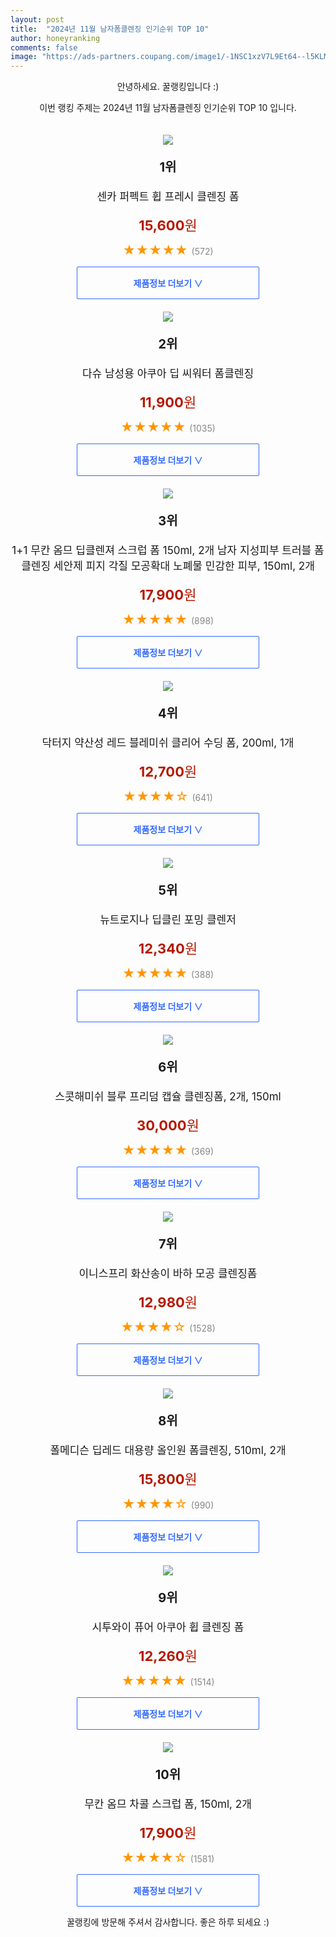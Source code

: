 ```yaml
---
layout: post
title:  "2024년 11월 남자폼클렌징 인기순위 TOP 10"
author: honeyranking
comments: false
image: "https://ads-partners.coupang.com/image1/-1NSC1xzV7L9Et64--l5KLMfXU06vE6at1NM6WNVFJZTASHIgWP9eVTXvuiwWrzHoZtx8sINT6BUmF4csO-ZehzCUE19cgeYFxERMOPTDPl2-prQQ08Fge4iHLIYkql-oohB2hlIyEtrzH5dND4ffhmS9jfoBr2MwiGbSm_wLChX2DoWd9Jey0M7PZwnbYNVV10ZoePQsNtEaBWPhoIzRErin9MhFjPXz7o1Fido6OCdbMaVa2-SwNvVG2F3DDinlES7zYGuBFghbKZ4vZoIkVnLrc8LD034ylYloGw053uFVI7Mgs5xKYEExQJhhydHdAk="
---
```

<p style="text-align: center;">안녕하세요. 꿀랭킹입니다 :)</p>
<p style="text-align: center;">이번 랭킹 주제는 2024년 11월 남자폼클렌징 인기순위 TOP 10 입니다.</p><center><img src="https://ads-partners.coupang.com/image1/-1NSC1xzV7L9Et64--l5KLMfXU06vE6at1NM6WNVFJZTASHIgWP9eVTXvuiwWrzHoZtx8sINT6BUmF4csO-ZehzCUE19cgeYFxERMOPTDPl2-prQQ08Fge4iHLIYkql-oohB2hlIyEtrzH5dND4ffhmS9jfoBr2MwiGbSm_wLChX2DoWd9Jey0M7PZwnbYNVV10ZoePQsNtEaBWPhoIzRErin9MhFjPXz7o1Fido6OCdbMaVa2-SwNvVG2F3DDinlES7zYGuBFghbKZ4vZoIkVnLrc8LD034ylYloGw053uFVI7Mgs5xKYEExQJhhydHdAk=" style="margin-top:20px" /></center><p style="text-align: center; font-size: 20px"><b>1위</b></p><p style="text-align: center; font-size: 17px">센카 퍼펙트 휩 프레시 클렌징 폼</p><p style="text-align: center;"><span style="color: #b61800; font-size: 22px;"><b>15,600</b>원</span></p><p style="text-align: center;"><span style="color: #ff9600; font-size: 20px;">★★★★★ </span><span style="color: #878787;">(572)</span></p><center><a href="https://link.coupang.com/re/AFFSDP?lptag=AF3899140&subid=honeyrank&pageKey=7755175106&itemId=19459667881&vendorItemId=85656229794&traceid=V0-153-ef309af7772e4f5b&requestid=20241103050000821022335734&token=31850C%7CMIXED"><div style="font-size: 14px; display: inline-block; padding: 15px 90px; color: #346aff; border-radius: 2px; border: 1px solid #346aff; cursor: pointer;"><b>제품정보 더보기 &or;</b></div></a></center><center><img src="https://ads-partners.coupang.com/image1/rxtajbKq3JUBOnv7rzPoV_CbxH2DSfnu5wayyVi6pCHt1Sfg7q4KL_jHqIKfwCcEogRdqrQW3sM2wHwOOYk1VnF0oG2Cghwd6uwiBVqzYctHH-PJwmWMGwbCQTFbbL7tUKg95QRpoHUAqHWc8YxNPSn0XfOf8XKpyE9zW1OUVKM2POCQ1nW9uyEycscDl5QfZJsYlJiS8tdI6V430Hm4dBHXBvnqty7-xSLIrvnntJDMcOh8D34-xDFmouepCBHRdYX7RUJ4C0cUa6dq47y3SKXDKYPz93Eyvj77F4JJNbZJGqSRNDlgeQWBtGcRZfzFj6WVmg==" style="margin-top:20px" /></center><p style="text-align: center; font-size: 20px"><b>2위</b></p><p style="text-align: center; font-size: 17px">다슈 남성용 아쿠아 딥 씨워터 폼클렌징</p><p style="text-align: center;"><span style="color: #b61800; font-size: 22px;"><b>11,900</b>원</span></p><p style="text-align: center;"><span style="color: #ff9600; font-size: 20px;">★★★★★ </span><span style="color: #878787;">(1035)</span></p><center><a href="https://link.coupang.com/re/AFFSDP?lptag=AF3899140&subid=honeyrank&pageKey=7000889704&itemId=6729681109&vendorItemId=87769135506&traceid=V0-153-bee511304c2a4b8b&requestid=20241103050000821022335734&token=31850C%7CMIXED"><div style="font-size: 14px; display: inline-block; padding: 15px 90px; color: #346aff; border-radius: 2px; border: 1px solid #346aff; cursor: pointer;"><b>제품정보 더보기 &or;</b></div></a></center><center><img src="https://ads-partners.coupang.com/image1/9FcJAdvuDHHgHJ0B9MBpeTLB-XxA2wCSDEyHrZWh3f2sRipS0EzXLueBpSYHN0Z7KcSUqhg8_k7jCdrklW6yu8LaOu4K1Q-Cf52HRbP9OBUR9W-H2FvmqLDX7UbVb0_6i4IkqabCHNV3rI2n7YRhpcgQjQYAYWzGTzVw44aJICS0T2wHAw15y3nCxSCtBfrnvo0D_MpbH2KHBAeJY6wJIQadGgH31-v_ZMX5MatDMFvf0VlSj8YlNidN_6cexmTmHoeYvSf-70wX8NonjnOFdiAmKU2Ltp0ykIRrFD4S" style="margin-top:20px" /></center><p style="text-align: center; font-size: 20px"><b>3위</b></p><p style="text-align: center; font-size: 17px">1+1 무칸 옴므 딥클렌져 스크럽 폼 150ml, 2개 남자 지성피부 트러블 폼클렌징 세안제 피지 각질 모공확대 노폐물 민감한 피부, 150ml, 2개</p><p style="text-align: center;"><span style="color: #b61800; font-size: 22px;"><b>17,900</b>원</span></p><p style="text-align: center;"><span style="color: #ff9600; font-size: 20px;">★★★★★ </span><span style="color: #878787;">(898)</span></p><center><a href="https://link.coupang.com/re/AFFSDP?lptag=AF3899140&subid=honeyrank&pageKey=41816292&itemId=583565177&vendorItemId=85136674166&traceid=V0-153-25f64af7ce6f00ee&clickBeacon=0b0dd320-9955-11ef-a4dd-e99d11717b30%7E3&requestid=20241103050000821022335734&token=31850C%7CMIXED"><div style="font-size: 14px; display: inline-block; padding: 15px 90px; color: #346aff; border-radius: 2px; border: 1px solid #346aff; cursor: pointer;"><b>제품정보 더보기 &or;</b></div></a></center><center><img src="https://ads-partners.coupang.com/image1/JcEqhxgaa5rCKWgaJeED-C_9LYXqLVbgn0l-fwXhaYsUczDr1WHs5I2SD6HMYvf0g1Z8f8jaeb351gEZctlWDMii5CKb_YgwXSZWVtzeD1avuu2OqZsmidLdcvrkZ59enK49-qTWlWsiOUHbfb341zaThNRudjHVCuWCV84fkJ1kOGFlTMI5RjXnFeHLHZ6_-Vu3bD86ovmN4QGBWyC5T5EzFhx7WRqGtj-Y8RKW-pe7EEcRHRPmk8h0GJK3RYdvvlzuY3w_IHBhzl0ihIf0xlsUR5MvInE0CPpv-PvrQHA=" style="margin-top:20px" /></center><p style="text-align: center; font-size: 20px"><b>4위</b></p><p style="text-align: center; font-size: 17px">닥터지 약산성 레드 블레미쉬 클리어 수딩 폼, 200ml, 1개</p><p style="text-align: center;"><span style="color: #b61800; font-size: 22px;"><b>12,700</b>원</span></p><p style="text-align: center;"><span style="color: #ff9600; font-size: 20px;">★★★★☆ </span><span style="color: #878787;">(641)</span></p><center><a href="https://link.coupang.com/re/AFFSDP?lptag=AF3899140&subid=honeyrank&pageKey=7261408597&itemId=23064254689&vendorItemId=73652687846&traceid=V0-153-2a90ff19196e8ffd&clickBeacon=0b0dd320-9955-11ef-9bba-a23aec959895%7E3&requestid=20241103050000821022335734&token=31850C%7CMIXED"><div style="font-size: 14px; display: inline-block; padding: 15px 90px; color: #346aff; border-radius: 2px; border: 1px solid #346aff; cursor: pointer;"><b>제품정보 더보기 &or;</b></div></a></center><center><img src="https://ads-partners.coupang.com/image1/9lU_PqKNqqOATU_69lsWECH192HfHowgAsMU1xR4C3AXebyTbPygsQKEIwgwdIrEOiIsfM214HbjsMwz03jgqZHm2EcLPFpQIM8Y33mNbSTh69upaZQYMS6gzMv6_jBBE_t6rtoRkBput8U67fyXwoFgHeuYKYT23wfHC8p-xY8k6rkS8pVHj5vi4Evwfnz3Ntr5kYLW60ab9YN9CTTj0E0pFE4mcG6usNd1WQk5_28FTx72zAckMDIbyIf9H0ZZ4TTDGQ2Kwb06to_X86yfchT9Hm0J6BKBwq4GJoUoHrv2jkIDOwrDJks=" style="margin-top:20px" /></center><p style="text-align: center; font-size: 20px"><b>5위</b></p><p style="text-align: center; font-size: 17px">뉴트로지나 딥클린 포밍 클렌저</p><p style="text-align: center;"><span style="color: #b61800; font-size: 22px;"><b>12,340</b>원</span></p><p style="text-align: center;"><span style="color: #ff9600; font-size: 20px;">★★★★★ </span><span style="color: #878787;">(388)</span></p><center><a href="https://link.coupang.com/re/AFFSDP?lptag=AF3899140&subid=honeyrank&pageKey=4932903828&itemId=19682413285&vendorItemId=86456195084&traceid=V0-153-58769f039bfd4044&requestid=20241103050000821022335734&token=31850C%7CMIXED"><div style="font-size: 14px; display: inline-block; padding: 15px 90px; color: #346aff; border-radius: 2px; border: 1px solid #346aff; cursor: pointer;"><b>제품정보 더보기 &or;</b></div></a></center><center><img src="https://ads-partners.coupang.com/image1/lPWFsfGoSH_2lYzwlJCqwwLqQoiZrQKS4sUBW9zMXcH-HTvQzmgcyOPH-vNBMi2eWeuzkevw34_3TwVMasAF0HcZROiT2ROCmYSLlANoKt_3giJcpSNRNGo7G1K_5IQf3xGTwiC84OdyqX_cCjh2p2FJDnU-LFciikoJjzTSpAie6IQKWbKQXACOrCRiBVt4xZFDC1ohrWsz7Z8r9VmPj8joYab34FsMCqf2AYc54r_ZN3eaBC5PL42LJP5yeJAs7gqKegyzOSnP2TwNB2WnBAS9-Usef9D0HYjE3DwwGkxbqBt5Wjxz_BYok9h0laA=" style="margin-top:20px" /></center><p style="text-align: center; font-size: 20px"><b>6위</b></p><p style="text-align: center; font-size: 17px">스콧해미쉬 블루 프리덤 캡슐 클렌징폼, 2개, 150ml</p><p style="text-align: center;"><span style="color: #b61800; font-size: 22px;"><b>30,000</b>원</span></p><p style="text-align: center;"><span style="color: #ff9600; font-size: 20px;">★★★★★ </span><span style="color: #878787;">(369)</span></p><center><a href="https://link.coupang.com/re/AFFSDP?lptag=AF3899140&subid=honeyrank&pageKey=5108800441&itemId=7389995049&vendorItemId=74681075967&traceid=V0-153-6ae2ac80189012c3&clickBeacon=0b0dd320-9955-11ef-8893-cfc8e372a8b6%7E3&requestid=20241103050000821022335734&token=31850C%7CMIXED"><div style="font-size: 14px; display: inline-block; padding: 15px 90px; color: #346aff; border-radius: 2px; border: 1px solid #346aff; cursor: pointer;"><b>제품정보 더보기 &or;</b></div></a></center><center><img src="https://ads-partners.coupang.com/image1/Ays3qZnoFjvCl3iyA6WTck4-I0K6SxkhJ_P9CgYRl85RxURhZQdwT1wP6smQzCMOl2FZJcJvMbHMhLrlFwVIiopnMkYvD9pOPoXDMH4_S4bELnTe1d78paSul3IWZ-ZX246itql56whd8tl9rdulXh4tX05vZ7xU8_4B372vgLaZwjT79rdF4NdlJlR9lgZGGkB60yJgV2pzueXO_7emzsFrn6bc8c2Z5LHwkAFTk4Z__PANeRREbenY_32RA9EnHhUnwIxx2LrKcaYaIvu6xGO9ZQGiKQQlfe0=" style="margin-top:20px" /></center><p style="text-align: center; font-size: 20px"><b>7위</b></p><p style="text-align: center; font-size: 17px">이니스프리 화산송이 바하 모공 클렌징폼</p><p style="text-align: center;"><span style="color: #b61800; font-size: 22px;"><b>12,980</b>원</span></p><p style="text-align: center;"><span style="color: #ff9600; font-size: 20px;">★★★★☆ </span><span style="color: #878787;">(1528)</span></p><center><a href="https://link.coupang.com/re/AFFSDP?lptag=AF3899140&subid=honeyrank&pageKey=8209844068&itemId=17045900545&vendorItemId=87149808672&traceid=V0-153-2984a05f4a40116c&requestid=20241103050000821022335734&token=31850C%7CMIXED"><div style="font-size: 14px; display: inline-block; padding: 15px 90px; color: #346aff; border-radius: 2px; border: 1px solid #346aff; cursor: pointer;"><b>제품정보 더보기 &or;</b></div></a></center><center><img src="https://ads-partners.coupang.com/image1/8-TcJFDOE3z0YUTu8x-W6LYgzP_KqjHFVU9OcCrYkaCqqbc3cjn9Laksmaq83u07LRZgGzdXbpWHu8P0FFhOTtUy-cer661TYTlO78WGAtM2BzE76z0xRC27zWQfnzl_oDELuLvpNqERR-lJOTEDmRZ-bcY_jJzXi6C9PMzri4o9mEdUHx6R07xVgRYO0V1Jqz_qukdlMyJ9lJ2R3ohcPDBpAtyoTy7QACslVRPQwdy7Md5o-EFM06KVoVSaW9ve6q8ujJiTrc6KrDMAu18ldjsDqEC1tqSHzB2OmI-4" style="margin-top:20px" /></center><p style="text-align: center; font-size: 20px"><b>8위</b></p><p style="text-align: center; font-size: 17px">폴메디슨 딥레드 대용량 올인원 폼클렌징, 510ml, 2개</p><p style="text-align: center;"><span style="color: #b61800; font-size: 22px;"><b>15,800</b>원</span></p><p style="text-align: center;"><span style="color: #ff9600; font-size: 20px;">★★★★☆ </span><span style="color: #878787;">(990)</span></p><center><a href="https://link.coupang.com/re/AFFSDP?lptag=AF3899140&subid=honeyrank&pageKey=7331685877&itemId=19095950860&vendorItemId=70682376340&traceid=V0-153-374e8e30fc1e1ed5&clickBeacon=0b0dfa30-9955-11ef-8246-74dd7c45b0c9%7E3&requestid=20241103050000821022335734&token=31850C%7CMIXED"><div style="font-size: 14px; display: inline-block; padding: 15px 90px; color: #346aff; border-radius: 2px; border: 1px solid #346aff; cursor: pointer;"><b>제품정보 더보기 &or;</b></div></a></center><center><img src="https://ads-partners.coupang.com/image1/vcSzOMH21H2YCnl5vdtfZrkAwd7GHpu-yTaxbDMmPV2tb39BR-lrN8rw0bWcDTmx56sgw3Cx5ytlIlWtIBrVfXCfbcix6tCpyI2JzSlMBwHsuDphq4EIhs3dcjG-Yc6se4Rx9wnOkZaxUyRCWoFE86xPuom7ZYjMRWqKjP2-oHOLDEMb8rnhRLvgDXLJUCv6NcdSN9enqH_vy7D3SX754nwGwGQ7iZLtsQoQimPxUxu5DEurhJ6MKKz2D6MZNxrrzDDTiFZCLt6EyidC7IECoaX4fQKU7z3wgUlD9OXLs6vIOh9DmkKul_DTdtn45U5e6tA=" style="margin-top:20px" /></center><p style="text-align: center; font-size: 20px"><b>9위</b></p><p style="text-align: center; font-size: 17px">시투와이 퓨어 아쿠아 휩 클렌징 폼</p><p style="text-align: center;"><span style="color: #b61800; font-size: 22px;"><b>12,260</b>원</span></p><p style="text-align: center;"><span style="color: #ff9600; font-size: 20px;">★★★★★ </span><span style="color: #878787;">(1514)</span></p><center><a href="https://link.coupang.com/re/AFFSDP?lptag=AF3899140&subid=honeyrank&pageKey=8090313875&itemId=22847444509&vendorItemId=77019942033&traceid=V0-153-2c93d65cdc162f19&requestid=20241103050000821022335734&token=31850C%7CMIXED"><div style="font-size: 14px; display: inline-block; padding: 15px 90px; color: #346aff; border-radius: 2px; border: 1px solid #346aff; cursor: pointer;"><b>제품정보 더보기 &or;</b></div></a></center><center><img src="https://ads-partners.coupang.com/image1/YXquj72g31Cy0BbsYXZPoDxxj5CQLFW7ZmjaFEtf8Q-hMvbK5MtvKhoAV5Y0bXCh4RSgxo3md4_ufOmRMOYofE-U7PuHFswTcdfeYlXElbhVrMMiXiAPrMcwNndxt0zK4i-e5e9vFXYjrAeLzh6-0nV-StZwxrixp612DpHn2IFvPRKOrM8bEbrLpvQ-0-uK1jHiNtdPQ_nOA1MBaJXjmbOevXOgKFnP3uqNQ8h_xEl0UpYN4nA3CWswCWxZoScjzGUMOCmwF2KAPuSbLti7UYkycf3DMXwKq64a9g==" style="margin-top:20px" /></center><p style="text-align: center; font-size: 20px"><b>10위</b></p><p style="text-align: center; font-size: 17px">무칸 옴므 차콜 스크럽 폼, 150ml, 2개</p><p style="text-align: center;"><span style="color: #b61800; font-size: 22px;"><b>17,900</b>원</span></p><p style="text-align: center;"><span style="color: #ff9600; font-size: 20px;">★★★★☆ </span><span style="color: #878787;">(1581)</span></p><center><a href="https://link.coupang.com/re/AFFSDP?lptag=AF3899140&subid=honeyrank&pageKey=136222331&itemId=583827298&vendorItemId=85136674152&traceid=V0-153-84c1e54049009c12&clickBeacon=0b0dfa30-9955-11ef-b8cb-327a0e04eff6%7E3&requestid=20241103050000821022335734&token=31850C%7CMIXED"><div style="font-size: 14px; display: inline-block; padding: 15px 90px; color: #346aff; border-radius: 2px; border: 1px solid #346aff; cursor: pointer;"><b>제품정보 더보기 &or;</b></div></a></center><p style="text-align: center;">꿀랭킹에 방문해 주셔서 감사합니다. 좋은 하루 되세요 :)</p>